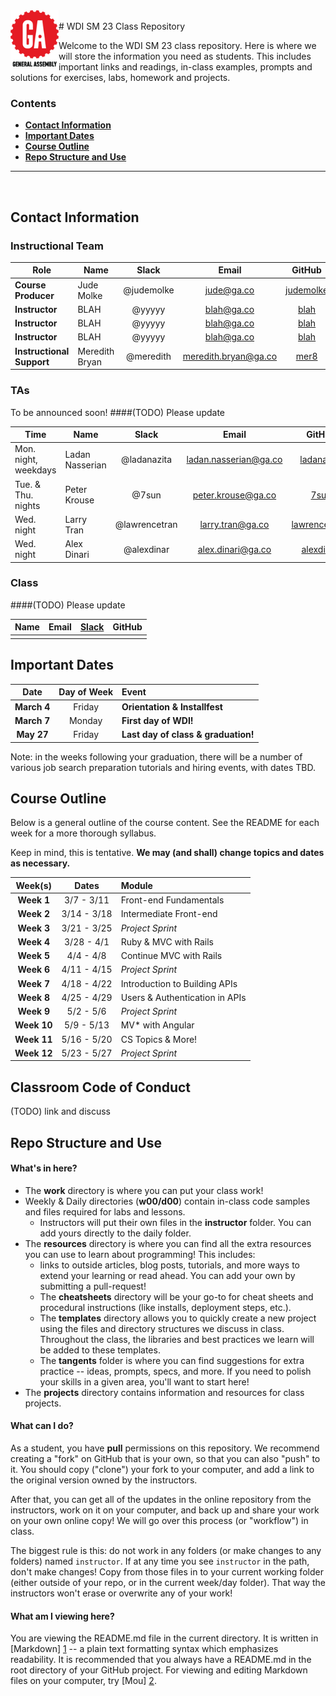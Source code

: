<img align="left" alt="GA logo." title="General Assemb.ly" src="resources/assets/ga-icon-medium.png" height="90px">
<br>
# WDI SM 23 Class Repository

Welcome to the WDI SM 23 class repository. Here is where
we will store the information you need as students. This includes important
links and readings, in-class examples, prompts and solutions for exercises,
labs, homework and projects.

<!--In order to submit your homework to this repo and share it with your
instructional team and classmates, please follow the
**[Homework Submission Process](homework_submission_process.md)**
*[note: this document has not been uploaded yet]*. -->

### Contents

- [**Contact Information**](#contact-information)
- [**Important Dates**](#important-dates)
- [**Course Outline**](#course-outline)
- [**Repo Structure and Use**](#repo-structure-and-use)

---

<br>

## Contact Information

### Instructional Team

| Role                      | Name               | Slack               | Email                    | GitHub |
|---------------------------|--------------------|:-------------------:|:------------------------:|:------:|
| **Course Producer**       | Jude Molke         | @judemolke          | jude@ga.co               | [judemolke](judemolke)|
| **Instructor**            | BLAH               | @yyyyy              | blah@ga.co               | [blah](blah) |
| **Instructor**            | BLAH               | @yyyyy              | blah@ga.co               | [blah](blah) |
| **Instructor**            | BLAH               | @yyyyy              | blah@ga.co               | [blah](blah) |
| **Instructional Support** | Meredith Bryan     | @meredith           | meredith.bryan@ga.co     | [mer8](mer8) |

 
### TAs
To be announced soon!
####(TODO) Please update

| Time                    | Name            | Slack         | Email                 | GitHub |
|-------------------------|-----------------|:-------------:|:---------------------:|:------:|
| Mon. night,<br>weekdays | Ladan Nasserian | @ladanazita   | ladan.nasserian@ga.co | [ladanazita](ladanazita) |
| Tue. & Thu.<br>nights   | Peter Krouse    | @7sun         | peter.krouse@ga.co    | [7sun](7sun) |
| Wed. night              | Larry Tran      | @lawrencetran | larry.tran@ga.co      | [lawrencetran1](lawrencetran1) |
| Wed. night              | Alex Dinari     | @alexdinar    | alex.dinari@ga.co     | [alexdinari](alexdinari) |



### Class
####(TODO) Please update

| Name                 | Email                          | [Slack](https://ga-students.slack.com) | GitHub             |
|----------------------|:------------------------------:|:-----------------:|:---------------------------------------:|
|                      |                                |                   |  

## Important Dates

| Date             | Day of Week | Event |
|:----------------:|:-----------:|:------|
| **March 4**      | Friday      | **Orientation & Installfest** |
| **March 7**      | Monday      | **First day of WDI!** |
| **May 27**       | Friday      | **Last day of class & graduation!** |


Note: in the weeks following your graduation, there will be a number of various
job search preparation tutorials and hiring events, with dates TBD.

## Course Outline

Below is a general outline of the course content. See the README for each week for a more thorough syllabus.

Keep in mind, this is tentative. **We may (and shall) change topics and dates as necessary.**

| Week(s)     | Dates         | Module                        |
|:-----------:|:-------------:|:------------------------------|
| **Week 1**  | 3/7 - 3/11    | Front-end Fundamentals        |
| **Week 2**  | 3/14 - 3/18   | Intermediate Front-end        |
| **Week 3**  | 3/21 - 3/25   | *Project Sprint*              |
| **Week 4**  | 3/28 - 4/1    | Ruby & MVC with Rails         |
| **Week 5**  | 4/4 - 4/8     | Continue MVC with Rails       |
| **Week 6**  | 4/11 - 4/15   | *Project Sprint*              |
| **Week 7**  | 4/18 - 4/22   | Introduction to Building APIs |
| **Week 8**  | 4/25 - 4/29   | Users & Authentication in APIs|
| **Week 9**  | 5/2 - 5/6     | *Project Sprint*              |
| **Week 10** | 5/9 - 5/13    | MV* with Angular              |
| **Week 11** | 5/16 - 5/20   | CS Topics & More!             |
| **Week 12** | 5/23 - 5/27   | *Project Sprint*              |


## Classroom Code of Conduct <a id="coc"></a>

(TODO) link and discuss


## Repo Structure and Use

#### What's in here?

- The **work** directory is where you can put your class work!
- Weekly & Daily directories (**w00/d00**) contain in-class code samples and
  files required for labs and lessons.
  - Instructors will put their own files in the **instructor** folder. You can
    add yours directly to the daily folder.
- The **resources** directory is where you can find all the extra resources you
  can use to learn about programming! This includes:
  - links to outside articles, blog posts, tutorials, and more ways to extend
    your learning or read ahead. You can add your own by submitting a pull-request!
  - The **cheatsheets** directory will be your go-to for cheat sheets and
    procedural instructions (like installs, deployment steps, etc.).
  - The **templates** directory allows you to quickly create a new project
    using the files and directory structures we discuss in class. Throughout the
    class, the libraries and best practices we learn will be added to these
    templates.
  - The **tangents** folder is where you can find suggestions for extra
    practice -- ideas, prompts, specs, and more. If you need to polish your
    skills in a given area, you'll want to start here!
- The **projects** directory contains information and resources for class
  projects.

#### What can I do?

As a student, you have **pull** permissions on this repository. We recommend
creating a "fork" on GitHub that is your own, so that you can also "push" to it.
You should copy ("clone") your fork to your computer, and add a link to the
original version owned by the instructors.

After that, you can get all of the updates in the online repository from the
instructors, work on it on your computer, and back up and share your work on
your own online copy! We will go over this process (or "workflow") in class.

The biggest rule is this: do not work in any folders (or make changes to any
folders) named `instructor`. If at any time you see `instructor` in the path,
don't make changes! Copy from those files in to your current working folder
(either outside of your repo, or in the current week/day folder). That way
the instructors won't erase or overwrite any of your work!

#### What am I viewing here?

You are viewing the README.md file in the current directory. It is written in
[Markdown] [1] -- a plain text formatting syntax which emphasizes readability.
It is recommended that you always have a README.md in the root directory of
your GitHub project. For viewing and editing Markdown files on your
computer, try [Mou] [2].

[1]: http://daringfireball.net/projects/markdown/    "Markdown"
[2]: http://mouapp.com/                              "Mou"
 
